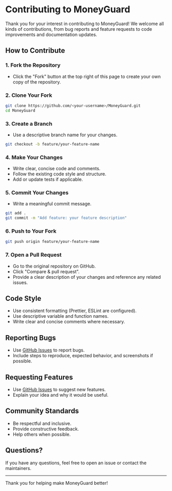 # Contributing to MoneyGuard

Thank you for your interest in contributing to MoneyGuard! We welcome all kinds
of contributions, from bug reports and feature requests to code improvements and
documentation updates.

## How to Contribute

### 1. Fork the Repository

- Click the "Fork" button at the top right of this page to create your own copy
  of the repository.

### 2. Clone Your Fork

```bash
git clone https://github.com/<your-username>/MoneyGuard.git
cd MoneyGuard
```

### 3. Create a Branch

- Use a descriptive branch name for your changes.

```bash
git checkout -b feature/your-feature-name
```

### 4. Make Your Changes

- Write clear, concise code and comments.
- Follow the existing code style and structure.
- Add or update tests if applicable.

### 5. Commit Your Changes

- Write a meaningful commit message.

```bash
git add .
git commit -m "Add feature: your feature description"
```

### 6. Push to Your Fork

```bash
git push origin feature/your-feature-name
```

### 7. Open a Pull Request

- Go to the original repository on GitHub.
- Click "Compare & pull request".
- Provide a clear description of your changes and reference any related issues.

## Code Style

- Use consistent formatting (Prettier, ESLint are configured).
- Use descriptive variable and function names.
- Write clear and concise comments where necessary.

## Reporting Bugs

- Use [GitHub Issues](https://github.com/TeamReactors/MoneyGuard/issues) to
  report bugs.
- Include steps to reproduce, expected behavior, and screenshots if possible.

## Requesting Features

- Use [GitHub Issues](https://github.com/TeamReactors/MoneyGuard/issues) to
  suggest new features.
- Explain your idea and why it would be useful.

## Community Standards

- Be respectful and inclusive.
- Provide constructive feedback.
- Help others when possible.

## Questions?

If you have any questions, feel free to open an issue or contact the
maintainers.

---

Thank you for helping make MoneyGuard better!
